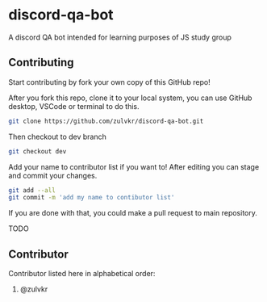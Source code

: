 # discord-qa-bot

A discord QA bot intended for learning purposes of JS study group

## Contributing

Start contributing by fork your own copy of this GitHub repo!

After you fork this repo, clone it to your local system, you can use GitHub desktop, VSCode or terminal to do this.

```bash
git clone https://github.com/zulvkr/discord-qa-bot.git
```

Then checkout to dev branch

```bash
git checkout dev
```

Add your name to contributor list if you want to! After editing you can stage and commit your changes.

```bash
git add --all
git commit -m 'add my name to contibutor list'
```

If you are done with that, you could make a pull request to main repository.

TODO

## Contributor

Contributor listed here in alphabetical order:

1. @zulvkr
